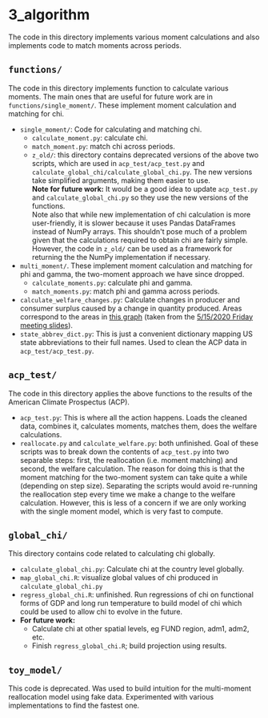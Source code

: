 # 3_algorithm

The code in this directory implements various moment calculations and also implements code to match moments across periods.

## `functions/`
The code in this directory implements function to calculate various moments. The main ones that are useful for future work are in `functions/single_moment/`. These implement moment calculation and matching for chi.
- `single_moment/`: Code for calculating and matching chi.
	- `calculate_moment.py`: calculate chi.
	- `match_moment.py`: match chi across periods.
	- `z_old/`: this directory contains deprecated versions of the above two scripts, which are used in `acp_test/acp_test.py` and `calculate_global_chi/calculate_global_chi.py`. The new versions take simplified arguments, making them easier to use.  
	**Note for future work:** It would be a good idea to update `acp_test.py` and `calculate_global_chi.py` so they use the new versions of the functions.  
	Note also that while new implementation of chi calculation is more user-friendly, it is slower because it uses Pandas DataFrames instead of NumPy arrays. This shouldn't pose much of a problem given that the calculations required to obtain chi are fairly simple. However, the code in `z_old/` can be used as a framework for returning the the NumPy implementation if necessary.
- `multi_moment/`. These implement moment calculation and matching for phi and gamma, the two-moment approach we have since dropped.
	- `calculate_moments.py`: calculate phi and gamma.
	- `match_moments.py`: match phi and gamma across periods.
- `calculate_welfare_changes.py`: Calculate changes in producer and consumer surplus caused by a change in quantity produced. Areas correspond to the areas in [this graph](readme_images/valuation.png) (taken from the [5/15/2020 Friday meeting slides](https://www.dropbox.com/s/qrei7oya46a6ffw/20200515_CIL_all_and_SL.pdf?dl=0)).
- `state_abbrev_dict.py`: This is just a convenient dictionary mapping US state abbreviations to their full names. Used to clean the ACP data in `acp_test/acp_test.py`.

## `acp_test/`
The code in this directory applies the above functions to the results of the American Climate Prospectus (ACP).
- `acp_test.py`: This is where all the action happens. Loads the cleaned data, combines it, calculates moments, matches them, does the welfare calculations.
- `reallocate.py` and `calculate_welfare.py`: both unfinished. Goal of these scripts was to break down the contents of `acp_test.py` into two separable steps: first, the reallocation (i.e. moment matching) and second, the welfare calculation. The reason for doing this is that the moment matching for the two-moment system can take quite a while (depending on step size). Separating the scripts would avoid re-running the reallocation step every time we make a change to the welfare calculation. However, this is less of a concern if we are only working with the single moment model, which is very fast to compute.

## `global_chi/`
This directory contains code related to calculating chi globally.
- `calculate_global_chi.py`: Calculate chi at the country level globally. 
- `map_global_chi.R`: visualize global values of chi produced in `calculate_global_chi.py`
- `regress_global_chi.R`: unfinished. Run regressions of chi on functional forms of GDP and long run temperature to build model of chi which could be used to allow chi to evolve in the future.
- **For future work:** 
	- Calculate chi at other spatial levels, eg FUND region, adm1, adm2, etc.
	- Finish `regress_global_chi.R`; build projection using results.

## `toy_model/`
This code is deprecated. Was used to build intuition for the multi-moment reallocation model using fake data. Experimented with various implementations to find the fastest one.